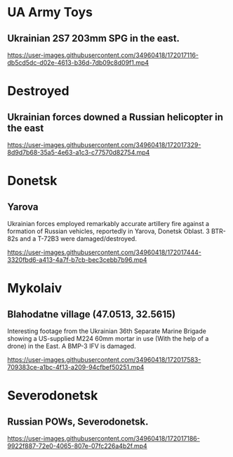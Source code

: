 
# UA Army Toys

## Ukrainian 2S7 203mm SPG in the east.

https://user-images.githubusercontent.com/34960418/172017116-db5cd5dc-d02e-4613-b36d-7db09c8d09f1.mp4


# Destroyed

## Ukrainian forces downed a Russian helicopter in the east

https://user-images.githubusercontent.com/34960418/172017329-8d9d7b68-35a5-4e63-a1c3-c77570d82754.mp4


# Donetsk

## Yarova

Ukrainian forces employed remarkably accurate artillery fire against a formation of Russian vehicles, reportedly in Yarova, Donetsk Oblast. 3 BTR-82s and a T-72B3 were damaged/destroyed.

https://user-images.githubusercontent.com/34960418/172017444-3320fbd6-a413-4a7f-b7cb-bec3cebb7b96.mp4


# Mykolaiv

## Blahodatne village (47.0513, 32.5615)

Interesting footage from the Ukrainian 36th Separate Marine Brigade showing a US-supplied M224 60mm mortar in use (With the help of a drone) in the East. A BMP-3 IFV is damaged.

https://user-images.githubusercontent.com/34960418/172017583-709383ce-a1bc-4f13-a209-94cfbef50251.mp4


# Severodonetsk

## Russian POWs, Severodonetsk.

https://user-images.githubusercontent.com/34960418/172017186-9922f887-72e0-4065-807e-07fc226a4b2f.mp4

